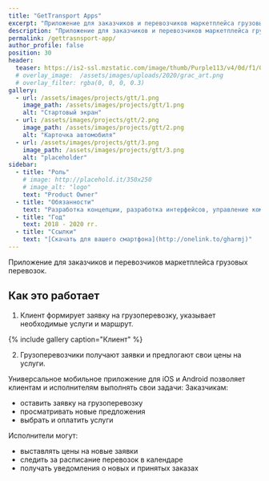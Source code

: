 ```yaml
---
title: "GetTransport Apps"
excerpt: "Приложение для заказчиков и перевозчиков маркетплейса грузовых перевозок"
description: "Приложение для заказчиков и перевозчиков маркетплейса грузовых перевозок"
permalink: /gettrasnsport-app/
author_profile: false
position: 30
header:
  teaser: https://is2-ssl.mzstatic.com/image/thumb/Purple113/v4/0d/f1/0d/0df10dd9-e011-0851-439c-5a5f6f119668/AppIcon-0-0-1x_U007emarketing-0-0-0-10-0-0-sRGB-0-0-0-GLES2_U002c0-512MB-85-220-0-0.png/230x0w.png
  # overlay_image:  /assets/images/uploads/2020/grac_art.png
  # overlay_filter: rgba(0, 0, 0, 0.3)
gallery:
  - url: /assets/images/projects/gtt/1.png
    image_path: /assets/images/projects/gtt/1.png
    alt: "Стартовый экран"
  - url: /assets/images/projects/gtt/2.png
    image_path: /assets/images/projects/gtt/2.png
    alt: "Карточка автомобиля"
  - url: /assets/images/projects/gtt/3.png
    image_path: /assets/images/projects/gtt/3.png
    alt: "placeholder"
sidebar:
  - title: "Роль"
    # image: http://placehold.it/350x250
    # image_alt: "logo"
    text: "Product Owner"
  - title: "Обязанности"
    text: "Разработка концепции, разработка интерфейсов, управление командой"
  - title: "Год"
    text: 2018 - 2020 гг.
  - title: "Ссылки"
    text: "[Скачать для вашего смартфона](http://onelink.to/gharmj)"
---
```


Приложение для заказчиков и перевозчиков маркетплейса грузовых перевозок.

## Как это работает

1. Клиент формирует заявку на грузоперевозку, указывает необходимые услуги и маршрут.

{% include gallery caption="Клиент" %}

2. Грузоперевозчики получают заявки и предлогают свои цены на услуги.




Универсальное мобильное приложение для ​iOS​ и Android позволяет клиентам и исполнителям выполнять свои задачи:
Заказчикам:

- оставить заявку на грузоперевозку
- просматривать новые предложения
- выбрать и оплатить услуги 

Исполнители могут: 
- выставлять цены на новые заявки
- следить за расписание перевозок в календаре
- получать уведомления о новых и принятых заказах

